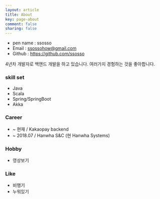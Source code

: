 ```yaml
---
layout: article
title: About
key: page-about
comment: false
sharing: false
---
```


- pen name : ssosso
- Email : ssossohow@gmail.com
- Github : https://github.com/ssosso

4년차 개발자로 백앤드 개발을 하고 있습니다.
여러가지 경험하는 것을 좋아합니다.

### skill set
 - Java
 - Scala
 - Spring/SpringBoot
 - Akka

### Career
 - ~ 현재 / Kakaopay backend
 - ~ 2018.07 / Hanwha S&C (현 Hanwha Systems)

### Hobby
 - 영상보기

### Like
 - 비행기
 - 누워있기
